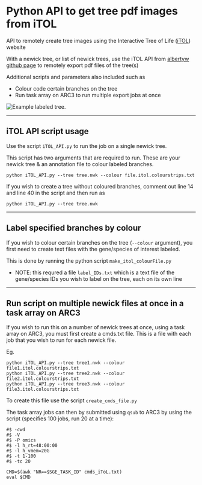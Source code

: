 # Python API to get tree pdf images from iTOL #

API to remotely create tree images using the Interactive Tree of Life ([iTOL](https://itol.embl.de/)) website

With a newick tree, or list of newick trees, use the iTOL API from [albertyw github page](https://github.com/albertyw/itolapi) to remotely export pdf files of the tree(s)

Additional scripts and parameters also included such as
* Colour code certain branches on the tree
* Run task array on ARC3 to run multiple export jobs at once

![Example labeled tree.](../../F4939_Domain1_tree.png)

---

## iTOL API script usage ##

Use the script `iTOL_API.py` to run the job on a single newick tree.

This script has two arguments that are required to run. These are your newick tree & an annotation file to colour labeled branches.

```Shell
python iTOL_API.py --tree tree.nwk --colour file.itol.colourstrips.txt
```

If you wish to create a tree without coloured branches, comment out line 14 and line 40 in the script and then run as

```Shell
python iTOL_API.py --tree tree.nwk
```

---

## Label specified branches by colour ##

If you wish to colour certain branches on the tree (`--colour` argument), you first need to create text files with the gene/species of interest labeled.

This is done by running the python script `make_itol_colourFile.py` 

* NOTE: this requred a file `label_IDs.txt` which is a text file of the gene/species IDs you wish to label on the tree, each on its own line

---

## Run script on multiple newick files at once in a task array on ARC3 ##

If you wish to run this on a number of newick trees at once, using a task array on ARC3, you must first create a cmds.txt file. This is a file with each job that you wish to run for each newick file. 

Eg.
```Shell 
python iTOL_API.py --tree tree1.nwk --colour file1.itol.colourstrips.txt
python iTOL_API.py --tree tree2.nwk --colour file2.itol.colourstrips.txt
python iTOL_API.py --tree tree3.nwk --colour file3.itol.colourstrips.txt
```

To create this file use the script `create_cmds_file.py`

The task array jobs can then by submitted using `qsub` to ARC3 by using the script (specifies 100 jobs, run 20 at a time):

```Shell
#$ -cwd                                                                                                                                             
#$ -V                                                                                                                                               
#$ -P omics                                                                                                                                         
#$ -l h_rt=48:00:00                                                                                                                                 
#$ -l h_vmem=20G                                                                                                                                    
#$ -t 1-100                                                                                                                                          
#$ -tc 20                                                                                                                                           

CMD=$(awk "NR==$SGE_TASK_ID" cmds_iToL.txt)
eval $CMD
```